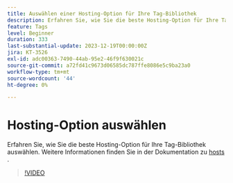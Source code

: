 ```yaml
---
title: Auswählen einer Hosting-Option für Ihre Tag-Bibliothek
description: Erfahren Sie, wie Sie die beste Hosting-Option für Ihre Tag-Bibliothek auswählen.
feature: Tags
level: Beginner
duration: 333
last-substantial-update: 2023-12-19T00:00:00Z
jira: KT-3526
exl-id: adc00363-7490-44ab-95e2-46f9f630021c
source-git-commit: a72fd41c9673d06585dc787ffe8086e5c9ba23a0
workflow-type: tm+mt
source-wordcount: '44'
ht-degree: 0%

---
```


# Hosting-Option auswählen

Erfahren Sie, wie Sie die beste Hosting-Option für Ihre Tag-Bibliothek auswählen. Weitere Informationen finden Sie in der Dokumentation zu [hosts](https://experienceleague.adobe.com/docs/experience-platform/tags/publish/hosts/hosts-overview.html) .

>[!VIDEO](https://video.tv.adobe.com/v/28728/?learn=on)
